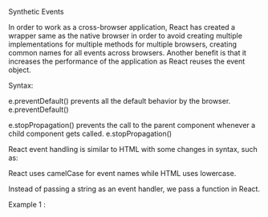 Synthetic Events

In order to work as a cross-browser application, React has created a wrapper same as the native browser in order to avoid creating multiple implementations for multiple methods for multiple browsers, creating common names for all events across browsers. Another benefit is that it increases the performance of the application as React reuses the event object.


Syntax:

e.preventDefault() prevents all the default behavior by the browser.
e.preventDefault()

e.stopPropagation() prevents the call to the parent component whenever a child component gets called.
e.stopPropagation()

React event handling is similar to HTML with some changes in syntax, such as:

React uses camelCase for event names while HTML uses lowercase.

Instead of passing a string as an event handler, we pass a function in React.


Example 1 :

<!-- function Form() {
  function handleClick(e) {
    e.preventDefault();
    console.log('Clicked');
  }

  return (
    <form onSubmit={handleClick}>
      <button type="submit">Submit</button>
    </form>
  );
} -->